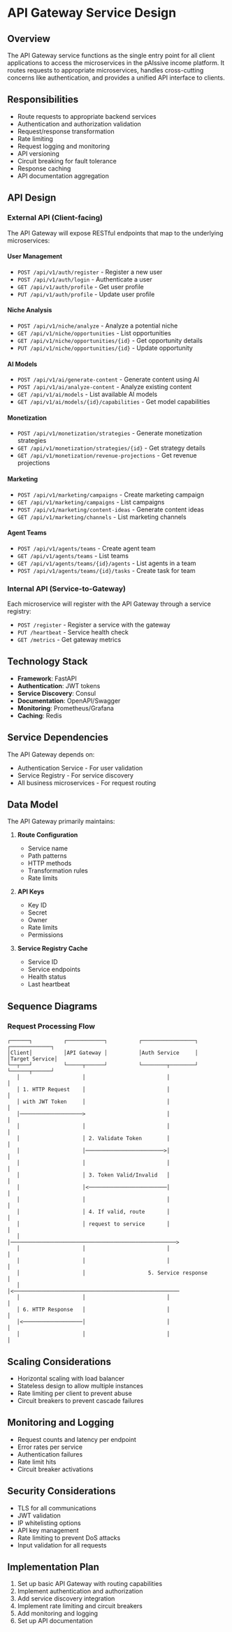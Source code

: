 # API Gateway Service Design

## Overview

The API Gateway service functions as the single entry point for all client applications to access the microservices in the pAIssive income platform. It routes requests to appropriate microservices, handles cross-cutting concerns like authentication, and provides a unified API interface to clients.

## Responsibilities

- Route requests to appropriate backend services
- Authentication and authorization validation
- Request/response transformation
- Rate limiting
- Request logging and monitoring
- API versioning
- Circuit breaking for fault tolerance
- Response caching
- API documentation aggregation

## API Design

### External API (Client-facing)

The API Gateway will expose RESTful endpoints that map to the underlying microservices:

#### User Management
- `POST /api/v1/auth/register` - Register a new user
- `POST /api/v1/auth/login` - Authenticate a user
- `GET /api/v1/auth/profile` - Get user profile
- `PUT /api/v1/auth/profile` - Update user profile

#### Niche Analysis
- `POST /api/v1/niche/analyze` - Analyze a potential niche
- `GET /api/v1/niche/opportunities` - List opportunities
- `GET /api/v1/niche/opportunities/{id}` - Get opportunity details
- `PUT /api/v1/niche/opportunities/{id}` - Update opportunity

#### AI Models
- `POST /api/v1/ai/generate-content` - Generate content using AI
- `POST /api/v1/ai/analyze-content` - Analyze existing content
- `GET /api/v1/ai/models` - List available AI models
- `GET /api/v1/ai/models/{id}/capabilities` - Get model capabilities

#### Monetization
- `POST /api/v1/monetization/strategies` - Generate monetization strategies
- `GET /api/v1/monetization/strategies/{id}` - Get strategy details
- `GET /api/v1/monetization/revenue-projections` - Get revenue projections

#### Marketing
- `POST /api/v1/marketing/campaigns` - Create marketing campaign
- `GET /api/v1/marketing/campaigns` - List campaigns
- `POST /api/v1/marketing/content-ideas` - Generate content ideas
- `GET /api/v1/marketing/channels` - List marketing channels

#### Agent Teams
- `POST /api/v1/agents/teams` - Create agent team
- `GET /api/v1/agents/teams` - List teams
- `GET /api/v1/agents/teams/{id}/agents` - List agents in a team
- `POST /api/v1/agents/teams/{id}/tasks` - Create task for team

### Internal API (Service-to-Gateway)

Each microservice will register with the API Gateway through a service registry:

- `POST /register` - Register a service with the gateway
- `PUT /heartbeat` - Service health check
- `GET /metrics` - Get gateway metrics

## Technology Stack

- **Framework**: FastAPI
- **Authentication**: JWT tokens
- **Service Discovery**: Consul
- **Documentation**: OpenAPI/Swagger
- **Monitoring**: Prometheus/Grafana
- **Caching**: Redis

## Service Dependencies

The API Gateway depends on:
- Authentication Service - For user validation
- Service Registry - For service discovery
- All business microservices - For request routing

## Data Model

The API Gateway primarily maintains:

1. **Route Configuration**
   - Service name
   - Path patterns
   - HTTP methods
   - Transformation rules
   - Rate limits

2. **API Keys**
   - Key ID
   - Secret
   - Owner
   - Rate limits
   - Permissions

3. **Service Registry Cache**
   - Service ID
   - Service endpoints
   - Health status
   - Last heartbeat

## Sequence Diagrams

### Request Processing Flow

```
┌──────┐          ┌────────────┐          ┌─────────────────┐          ┌─────────────┐
│Client│          │API Gateway │          │Auth Service     │          │Target Service│
└──┬───┘          └─────┬──────┘          └────────┬────────┘          └──────┬──────┘
   │                    │                          │                          │
   │ 1. HTTP Request    │                          │                          │
   │ with JWT Token     │                          │                          │
   │────────────────────>                          │                          │
   │                    │                          │                          │
   │                    │ 2. Validate Token        │                          │
   │                    │─────────────────────────>│                          │
   │                    │                          │                          │
   │                    │ 3. Token Valid/Invalid   │                          │
   │                    │<─────────────────────────│                          │
   │                    │                          │                          │
   │                    │ 4. If valid, route       │                          │
   │                    │ request to service       │                          │
   │                    │─────────────────────────────────────────────────────>
   │                    │                          │                          │
   │                    │                          │                          │
   │                    │                    5. Service response              │
   │                    │<─────────────────────────────────────────────────────
   │                    │                          │                          │
   │ 6. HTTP Response   │                          │                          │
   │<───────────────────│                          │                          │
   │                    │                          │                          │
```

## Scaling Considerations

- Horizontal scaling with load balancer
- Stateless design to allow multiple instances
- Rate limiting per client to prevent abuse
- Circuit breakers to prevent cascade failures

## Monitoring and Logging

- Request counts and latency per endpoint
- Error rates per service
- Authentication failures
- Rate limit hits
- Circuit breaker activations

## Security Considerations

- TLS for all communications
- JWT validation
- IP whitelisting options
- API key management
- Rate limiting to prevent DoS attacks
- Input validation for all requests

## Implementation Plan

1. Set up basic API Gateway with routing capabilities
2. Implement authentication and authorization
3. Add service discovery integration
4. Implement rate limiting and circuit breakers
5. Add monitoring and logging
6. Set up API documentation